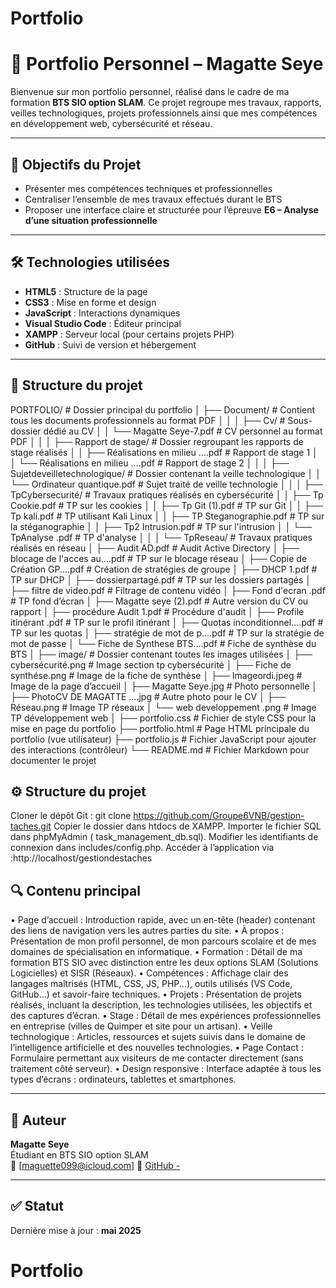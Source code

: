 # Portfolio
# 📁 Portfolio Personnel – Magatte Seye

Bienvenue sur mon portfolio personnel, réalisé dans le cadre de ma formation **BTS SIO option SLAM**. Ce projet regroupe mes travaux, rapports, veilles technologiques, projets professionnels ainsi que mes compétences en développement web, cybersécurité et réseau.

---

## 🧠 Objectifs du Projet

- Présenter mes compétences techniques et professionnelles
- Centraliser l’ensemble de mes travaux effectués durant le BTS
- Proposer une interface claire et structurée pour l’épreuve **E6 – Analyse d’une situation professionnelle**

---

## 🛠️ Technologies utilisées

- **HTML5** : Structure de la page
- **CSS3** : Mise en forme et design
- **JavaScript** : Interactions dynamiques
- **Visual Studio Code** : Éditeur principal
- **XAMPP** : Serveur local (pour certains projets PHP)
- **GitHub** : Suivi de version et hébergement

---

## 📂 Structure du projet

PORTFOLIO/                                                     # Dossier principal du portfolio
│
├── Document/                                                   # Contient tous les documents professionnels au format PDF
│   │
│   ├── Cv/                                                             # Sous-dossier dédié au CV
│   │   └── Magatte Seye-7.pdf                                # CV personnel au format PDF
│   │
│   ├── Rapport de stage/                                         # Dossier regroupant les rapports de stage réalisés
│   │   ├── Réalisations en milieu ....pdf                   # Rapport de stage 1 
│   │   └── Réalisations en milieu ....pdf                   # Rapport de stage 2 
│   │
│   ├── Sujetdeveilletechnologique/                         # Dossier contenant la veille technologique
│   │   └── Ordinateur quantique.pdf                        # Sujet traité de veille technologie
│   │
│   ├── TpCybersecurité/                                    # Travaux pratiques réalisés en cybersécurité
│   │   ├── Tp Cookie.pdf                                    # TP sur les cookies
│   │   ├── Tp Git (1).pdf                                      # TP sur Git
│   │   ├── Tp kali.pdf                                           # TP utilisant Kali Linux
│   │   ├── TP Steganographie.pdf                      # TP sur la stéganographie
│   │   ├── Tp2 Intrusion.pdf                                # TP sur l'intrusion
│   │   └── TpAnalyse .pdf                                   # TP d'analyse 
│   │
│   └── TpReseau/                                                # Travaux pratiques réalisés en réseau
│       ├── Audit AD.pdf                                         # Audit Active Directory
│       ├── blocage de l'acces au....pdf                  # TP sur le blocage réseau 
│       ├── Copie de Création GP....pdf                 # Création de stratégies de groupe 
│       ├── DHCP 1.pdf                                          # TP sur DHCP
│       ├── dossierpartagé.pdf                               # TP sur les dossiers partagés
│       ├── filtre de video.pdf                                 # Filtrage de contenu vidéo
│       ├── Fond d'ecran .pdf                                # TP fond d’écran
│       ├── Magatte seye (2).pdf                           # Autre version du CV ou rapport 
│       ├── procédure Audit 1.pdf                          # Procédure d'audit
│       ├── Profile itinérant .pdf                             # TP sur le profil itinérant
│       ├── Quotas inconditionnel....pdf                # TP sur les quotas 
│       ├── stratégie de mot de p....pdf                 # TP sur la stratégie de mot de passe
│       └── Fiche de Synthese BTS....pdf             # Fiche de synthèse du BTS 
│
├── image/                                                         # Dossier contenant toutes les images utilisées
│   ├── cybersécurité.png                                  # Image section tp cybersécurité
│   ├── Fiche de synthése.png                          # Image de la fiche de synthèse
│   ├── Imageordi.jpeg                                      # Image de la page d’accueil
│   ├── Magatte Seye.jpg                                  # Photo personnelle
│   ├── PhotoCV DE MAGATTE ....jpg             # Autre photo pour le CV 
│   ├── Réseau.png                                          # Image TP réseaux
│   └── web developpement .png                     # Image TP développement web 
│
├── portfolio.css                                               # Fichier de style CSS pour la mise en page du portfolio
├── portfolio.html                                              # Page HTML principale du portfolio (vue utilisateur)
├── portfolio.js                                                  # Fichier JavaScript pour ajouter des interactions (contrôleur)
└── README.md                                             # Fichier Markdown pour documenter le projet

 
## ⚙️ Structure du projet

Cloner le dépôt Git :
git clone https://github.com/Groupe6VNB/gestion-taches.git
Copier le dossier dans htdocs de XAMPP.
Importer le fichier SQL dans phpMyAdmin ( task_management_db.sql).
Modifier les identifiants de connexion dans includes/config.php.
Accéder à l’application via :http://localhost/gestiondestaches


## 🔍 Contenu principal

•	Page d’accueil : Introduction rapide, avec un en-tête (header) contenant des liens de navigation vers les autres parties du site.
•	À propos : Présentation de mon profil personnel, de mon parcours scolaire et de mes domaines de spécialisation en informatique.
•	Formation : Détail de ma formation BTS SIO avec distinction entre les deux options SLAM (Solutions Logicielles) et SISR (Réseaux).
•	Compétences : Affichage clair des langages maîtrisés (HTML, CSS, JS, PHP...), outils utilisés (VS Code, GitHub…) et savoir-faire techniques.
•	Projets : Présentation de projets réalisés, incluant la description, les technologies utilisées, les objectifs et des captures d’écran.
•	Stage : Détail de mes expériences professionnelles en entreprise (villes de Quimper et site pour un artisan).
•	 Veille technologique : Articles, ressources et sujets suivis dans le domaine de l’intelligence artificielle et des nouvelles technologies.
•	Page Contact : Formulaire permettant aux visiteurs de me contacter directement (sans traitement côté serveur).
•	Design responsive : Interface adaptée à tous les types d’écrans : ordinateurs, tablettes et smartphones.

---

## 📌 Auteur

**Magatte Seye**  
Étudiant en BTS SIO option SLAM  
📧 [maguette099@icloud.com]
🔗 [GitHub - ](https://github.com/Groupe6VNB/Portfolio.git)


---

## ✅ Statut


Dernière mise à jour : **mai 2025**

# Portfolio

